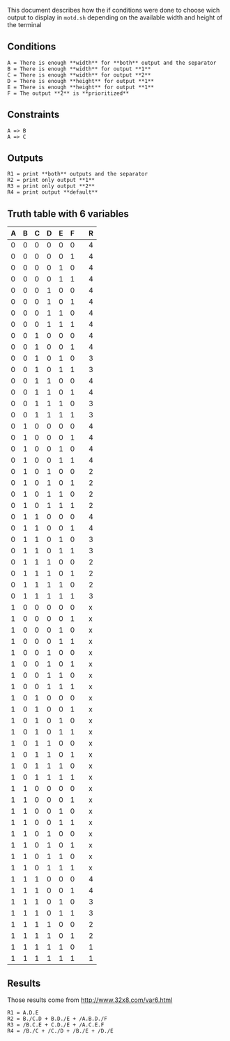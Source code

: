 This document describes how the if conditions were done
to choose wich output to display in `motd.sh` depending on
the available width and height of the terminal


## Conditions

```
A = There is enough **width** for **both** output and the separator
B = There is enough **width** for output **1**
C = There is enough **width** for output **2**
D = There is enough **height** for output **1**
E = There is enough **height** for output **1**
F = The output **2** is **prioritized**
```


## Constraints

```
A => B
A => C
```


## Outputs

```
R1 = print **both** outputs and the separator
R2 = print only output **1**
R3 = print only output **2**
R4 = print output **default**
```


## Truth table with 6 variables

| A | B | C | D | E | F |   | R |
|---|---|---|---|---|---|---|---|
| 0 | 0 | 0 | 0 | 0 | 0 |   | 4 |
| 0 | 0 | 0 | 0 | 0 | 1 |   | 4 |
| 0 | 0 | 0 | 0 | 1 | 0 |   | 4 |
| 0 | 0 | 0 | 0 | 1 | 1 |   | 4 |
| 0 | 0 | 0 | 1 | 0 | 0 |   | 4 |
| 0 | 0 | 0 | 1 | 0 | 1 |   | 4 |
| 0 | 0 | 0 | 1 | 1 | 0 |   | 4 |
| 0 | 0 | 0 | 1 | 1 | 1 |   | 4 |
| 0 | 0 | 1 | 0 | 0 | 0 |   | 4 |
| 0 | 0 | 1 | 0 | 0 | 1 |   | 4 |
| 0 | 0 | 1 | 0 | 1 | 0 |   | 3 |
| 0 | 0 | 1 | 0 | 1 | 1 |   | 3 |
| 0 | 0 | 1 | 1 | 0 | 0 |   | 4 |
| 0 | 0 | 1 | 1 | 0 | 1 |   | 4 |
| 0 | 0 | 1 | 1 | 1 | 0 |   | 3 |
| 0 | 0 | 1 | 1 | 1 | 1 |   | 3 |
| 0 | 1 | 0 | 0 | 0 | 0 |   | 4 |
| 0 | 1 | 0 | 0 | 0 | 1 |   | 4 |
| 0 | 1 | 0 | 0 | 1 | 0 |   | 4 |
| 0 | 1 | 0 | 0 | 1 | 1 |   | 4 |
| 0 | 1 | 0 | 1 | 0 | 0 |   | 2 |
| 0 | 1 | 0 | 1 | 0 | 1 |   | 2 |
| 0 | 1 | 0 | 1 | 1 | 0 |   | 2 |
| 0 | 1 | 0 | 1 | 1 | 1 |   | 2 |
| 0 | 1 | 1 | 0 | 0 | 0 |   | 4 |
| 0 | 1 | 1 | 0 | 0 | 1 |   | 4 |
| 0 | 1 | 1 | 0 | 1 | 0 |   | 3 |
| 0 | 1 | 1 | 0 | 1 | 1 |   | 3 |
| 0 | 1 | 1 | 1 | 0 | 0 |   | 2 |
| 0 | 1 | 1 | 1 | 0 | 1 |   | 2 |
| 0 | 1 | 1 | 1 | 1 | 0 |   | 2 |
| 0 | 1 | 1 | 1 | 1 | 1 |   | 3 |
| 1 | 0 | 0 | 0 | 0 | 0 |   | x |
| 1 | 0 | 0 | 0 | 0 | 1 |   | x |
| 1 | 0 | 0 | 0 | 1 | 0 |   | x |
| 1 | 0 | 0 | 0 | 1 | 1 |   | x |
| 1 | 0 | 0 | 1 | 0 | 0 |   | x |
| 1 | 0 | 0 | 1 | 0 | 1 |   | x |
| 1 | 0 | 0 | 1 | 1 | 0 |   | x |
| 1 | 0 | 0 | 1 | 1 | 1 |   | x |
| 1 | 0 | 1 | 0 | 0 | 0 |   | x |
| 1 | 0 | 1 | 0 | 0 | 1 |   | x |
| 1 | 0 | 1 | 0 | 1 | 0 |   | x |
| 1 | 0 | 1 | 0 | 1 | 1 |   | x |
| 1 | 0 | 1 | 1 | 0 | 0 |   | x |
| 1 | 0 | 1 | 1 | 0 | 1 |   | x |
| 1 | 0 | 1 | 1 | 1 | 0 |   | x |
| 1 | 0 | 1 | 1 | 1 | 1 |   | x |
| 1 | 1 | 0 | 0 | 0 | 0 |   | x |
| 1 | 1 | 0 | 0 | 0 | 1 |   | x |
| 1 | 1 | 0 | 0 | 1 | 0 |   | x |
| 1 | 1 | 0 | 0 | 1 | 1 |   | x |
| 1 | 1 | 0 | 1 | 0 | 0 |   | x |
| 1 | 1 | 0 | 1 | 0 | 1 |   | x |
| 1 | 1 | 0 | 1 | 1 | 0 |   | x |
| 1 | 1 | 0 | 1 | 1 | 1 |   | x |
| 1 | 1 | 1 | 0 | 0 | 0 |   | 4 |
| 1 | 1 | 1 | 0 | 0 | 1 |   | 4 |
| 1 | 1 | 1 | 0 | 1 | 0 |   | 3 |
| 1 | 1 | 1 | 0 | 1 | 1 |   | 3 |
| 1 | 1 | 1 | 1 | 0 | 0 |   | 2 |
| 1 | 1 | 1 | 1 | 0 | 1 |   | 2 |
| 1 | 1 | 1 | 1 | 1 | 0 |   | 1 |
| 1 | 1 | 1 | 1 | 1 | 1 |   | 1 |


## Results 

Those results come from http://www.32x8.com/var6.html
```
R1 = A.D.E
R2 = B./C.D + B.D./E + /A.B.D./F
R3 = /B.C.E + C.D./E + /A.C.E.F
R4 = /B./C + /C./D + /B./E + /D./E
```

